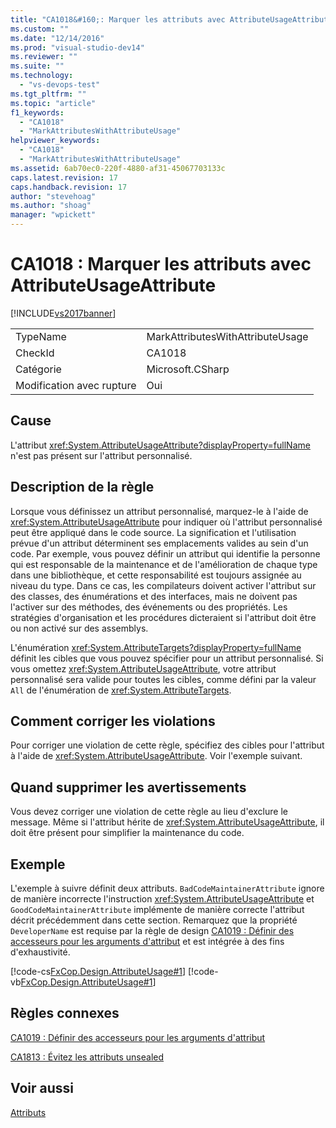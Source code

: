 ```yaml
---
title: "CA1018&#160;: Marquer les attributs avec AttributeUsageAttribute | Microsoft Docs"
ms.custom: ""
ms.date: "12/14/2016"
ms.prod: "visual-studio-dev14"
ms.reviewer: ""
ms.suite: ""
ms.technology: 
  - "vs-devops-test"
ms.tgt_pltfrm: ""
ms.topic: "article"
f1_keywords: 
  - "CA1018"
  - "MarkAttributesWithAttributeUsage"
helpviewer_keywords: 
  - "CA1018"
  - "MarkAttributesWithAttributeUsage"
ms.assetid: 6ab70ec0-220f-4880-af31-45067703133c
caps.latest.revision: 17
caps.handback.revision: 17
author: "stevehoag"
ms.author: "shoag"
manager: "wpickett"
---
```

# CA1018&#160;: Marquer les attributs avec AttributeUsageAttribute
[!INCLUDE[vs2017banner](../code-quality/includes/vs2017banner.md)]

|||  
|-|-|  
|TypeName|MarkAttributesWithAttributeUsage|  
|CheckId|CA1018|  
|Catégorie|Microsoft.CSharp|  
|Modification avec rupture|Oui|  
  
## Cause  
 L'attribut <xref:System.AttributeUsageAttribute?displayProperty=fullName> n'est pas présent sur l'attribut personnalisé.  
  
## Description de la règle  
 Lorsque vous définissez un attribut personnalisé, marquez\-le à l'aide de <xref:System.AttributeUsageAttribute> pour indiquer où l'attribut personnalisé peut être appliqué dans le code source.  La signification et l'utilisation prévue d'un attribut déterminent ses emplacements valides au sein d'un code.  Par exemple, vous pouvez définir un attribut qui identifie la personne qui est responsable de la maintenance et de l'amélioration de chaque type dans une bibliothèque, et cette responsabilité est toujours assignée au niveau du type.  Dans ce cas, les compilateurs doivent activer l'attribut sur des classes, des énumérations et des interfaces, mais ne doivent pas l'activer sur des méthodes, des événements ou des propriétés.  Les stratégies d'organisation et les procédures dicteraient si l'attribut doit être ou non activé sur des assemblys.  
  
 L'énumération <xref:System.AttributeTargets?displayProperty=fullName> définit les cibles que vous pouvez spécifier pour un attribut personnalisé.  Si vous omettez <xref:System.AttributeUsageAttribute>, votre attribut personnalisé sera valide pour toutes les cibles, comme défini par la valeur `All` de l'énumération de <xref:System.AttributeTargets>.  
  
## Comment corriger les violations  
 Pour corriger une violation de cette règle, spécifiez des cibles pour l'attribut à l'aide de <xref:System.AttributeUsageAttribute>.  Voir l'exemple suivant.  
  
## Quand supprimer les avertissements  
 Vous devez corriger une violation de cette règle au lieu d'exclure le message.  Même si l'attribut hérite de <xref:System.AttributeUsageAttribute>, il doit être présent pour simplifier la maintenance du code.  
  
## Exemple  
 L'exemple à suivre définit deux attributs.  `BadCodeMaintainerAttribute` ignore de manière incorrecte l'instruction <xref:System.AttributeUsageAttribute> et `GoodCodeMaintainerAttribute` implémente de manière correcte l'attribut décrit précédemment dans cette section.  Remarquez que la propriété `DeveloperName` est requise par la règle de design [CA1019 : Définir des accesseurs pour les arguments d'attribut](../code-quality/ca1019-define-accessors-for-attribute-arguments.md) et est intégrée à des fins d'exhaustivité.  
  
 [!code-cs[FxCop.Design.AttributeUsage#1](../code-quality/codesnippet/CSharp/ca1018-mark-attributes-with-attributeusageattribute_1.cs)]
 [!code-vb[FxCop.Design.AttributeUsage#1](../code-quality/codesnippet/VisualBasic/ca1018-mark-attributes-with-attributeusageattribute_1.vb)]  
  
## Règles connexes  
 [CA1019 : Définir des accesseurs pour les arguments d'attribut](../code-quality/ca1019-define-accessors-for-attribute-arguments.md)  
  
 [CA1813 : Évitez les attributs unsealed](../code-quality/ca1813-avoid-unsealed-attributes.md)  
  
## Voir aussi  
 [Attributs](../Topic/Attributes1.md)